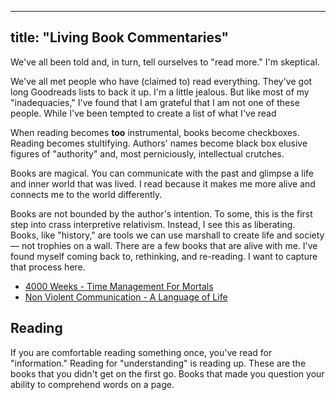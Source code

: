 
---
title: "Living Book Commentaries"
---
We've all been told and, in turn, tell ourselves to "read more." I'm skeptical. 

We've all met people who have (claimed to) read everything. They've got long Goodreads lists to back it up. I'm a little jealous. But like most of my "inadequacies," I've found that I am grateful that I am not one of these people.  While I've been tempted to create a list of what I've read 

When reading becomes **too** instrumental, books become checkboxes. Reading becomes stultifying. Authors' names become black box elusive figures of "authority" and, most perniciously, intellectual crutches. 

Books are magical. You can communicate with the past and glimpse a life and inner world that was lived. I read because it makes me more alive and connects me to the world differently. 

Books are not bounded by the author's intention. To some, this is the first step into crass interpretive relativism. Instead, I see this as liberating. Books, like "history," are tools we can use marshall to create life and society — not trophies on a wall. There are a few books that are alive with me. I've found myself coming back to, rethinking, and re-reading. I want to capture that process here.

* [4000 Weeks - Time Management For Mortals](digital-garden/Book%20Commentaries/4000%20Weeks%20-%20Time%20Management%20For%20Mortals.md)
* [Non Violent Communication - A Language of Life](digital-garden/Book%20Commentaries/Non%20Violent%20Communication%20-%20A%20Language%20of%20Life.md)


## Reading 
If you are comfortable reading something once, you've read for "information." Reading for "understanding" is reading up. These are the books that you didn't get on the first go. Books that made you question your ability to comprehend words on a page. 